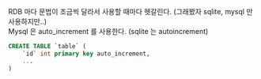 RDB 마다 문법이 조금씩 달라서 사용할 때마다 헷갈린다. (그래봤자 sqlite, mysql 만 사용하지만..)\
Mysql 은 auto_increment 를 사용한다. (sqlite 는 autoincrement)
```sql
CREATE TABLE `table` (
    `id` int primary key auto_increment,
    ...
)
```